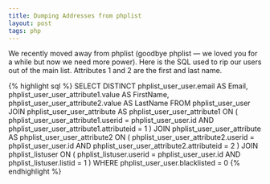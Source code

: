 ```yaml
---
title: Dumping Addresses from phplist
layout: post
tags: php
---
```


We recently moved away from phplist (goodbye phplist — we loved you for a while but now we need more power). Here is the SQL used to rip our users out of the main list. Attributes 1 and 2 are the first and last name.

{% highlight sql %}
SELECT DISTINCT
    phplist_user_user.email AS Email,
    phplist_user_user_attribute1.value AS FirstName,
    phplist_user_user_attribute2.value AS LastName
FROM
    phplist_user_user
JOIN
    phplist_user_user_attribute AS phplist_user_user_attribute1 ON ( phplist_user_user_attribute1.userid = phplist_user_user.id AND phplist_user_user_attribute1.attributeid = 1 )
JOIN
    phplist_user_user_attribute AS phplist_user_user_attribute2 ON ( phplist_user_user_attribute2.userid = phplist_user_user.id AND phplist_user_user_attribute2.attributeid = 2 )
JOIN
    phplist_listuser ON ( phplist_listuser.userid = phplist_user_user.id AND phplist_listuser.listid = 1 )
WHERE
    phplist_user_user.blacklisted = 0
{% endhighlight %}